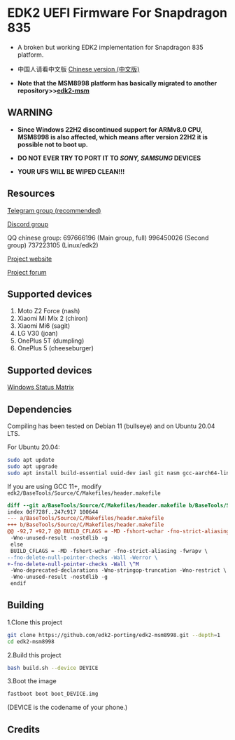 # EDK2 UEFI Firmware For Snapdragon 835 

- A broken but working EDK2 implementation for Snapdragon 835 platform.

- 中国人请看中文版
[Chinese version (中文版)](https://github.com/edk2-porting/edk2-msm8998/blob/master/README.zh.md)

- **Note that the MSM8998 platform has basically migrated to another repository>>[edk2-msm](https://github.com/edk2-porting/edk2-msm)**

## WARNING
- **Since Windows 22H2 discontinued support for ARMv8.0 CPU, MSM8998 is also affected, which means after version 22H2 it is possible not to boot up.**

- **DO NOT EVER TRY TO PORT IT TO *SONY, SAMSUNG* DEVICES**

- **YOUR UFS WILL BE WIPED CLEAN!!!**


## Resources

[Telegram group (recommended)](https://t.me/joinchat/MNjTmBqHIokjweeN0SpoyA)

[Discord group](https://discord.gg/XXBWfag)

QQ chinese group: 697666196 (Main group, full)  996450026 (Second group)  737223105 (Linux/edk2)

[Project website](https://renegade-project.org/)

[Project forum](https://forum.renegade-project.org/)

## Supported devices

1. Moto Z2 Force (nash)
2. Xiaomi Mi Mix 2   (chiron) 
3. Xiaomi Mi6    (sagit)
4. LG V30        (joan)
5. OnePlus 5T   (dumpling)
6. OnePlus 5    (cheeseburger)

## Supported devices

[Windows Status Matrix](https://renegade-project.org/#/en/windows/state-frame.html)

## Dependencies

Compiling has been tested on Debian 11 (bullseye) and on Ubuntu 20.04 LTS.

For Ubuntu 20.04:

```bash
sudo apt update
sudo apt upgrade
sudo apt install build-essential uuid-dev iasl git nasm gcc-aarch64-linux-gnu abootimg python3-distutils python3-pil python3-git gettext
```

If you are using GCC 11+, modify `edk2/BaseTools/Source/C/Makefiles/header.makefile`

```diff
diff --git a/BaseTools/Source/C/Makefiles/header.makefile b/BaseTools/Source/C/Makefiles/header.makefile
index 0df728f..247c917 100644
--- a/BaseTools/Source/C/Makefiles/header.makefile
+++ b/BaseTools/Source/C/Makefiles/header.makefile
@@ -92,7 +92,7 @@ BUILD_CFLAGS = -MD -fshort-wchar -fno-strict-aliasing -fwrapv \
 -Wno-unused-result -nostdlib -g
 else
 BUILD_CFLAGS = -MD -fshort-wchar -fno-strict-aliasing -fwrapv \
--fno-delete-null-pointer-checks -Wall -Werror \
+-fno-delete-null-pointer-checks -Wall \^M
 -Wno-deprecated-declarations -Wno-stringop-truncation -Wno-restrict \
 -Wno-unused-result -nostdlib -g
 endif
```

## Building

1.Clone this project 

```bash
git clone https://github.com/edk2-porting/edk2-msm8998.git --depth=1
cd edk2-msm8998
```

2.Build this project

```bash
bash build.sh --device DEVICE
```

3.Boot the image

```bash
fastboot boot boot_DEVICE.img
```

(DEVICE is the codename of your phone.)

## Credits



